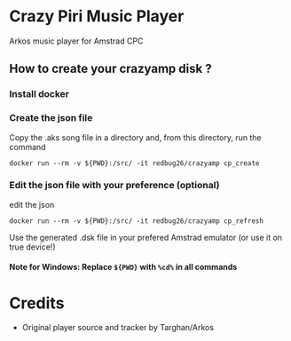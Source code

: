 # Crazy Piri Music Player

Arkos music player for Amstrad CPC

## How to create your crazyamp disk ?

### Install docker

### Create the json file
Copy the .aks song file in a directory and, from this directory, run the command
```
docker run --rm -v ${PWD}:/src/ -it redbug26/crazyamp cp_create
```

### Edit the json file with your preference (optional)
edit the json 

```
docker run --rm -v ${PWD}:/src/ -it redbug26/crazyamp cp_refresh
```

Use the generated .dsk file in your prefered Amstrad emulator (or use it on true device!)

#### Note for Windows: Replace `${PWD}` with `%cd%` in all commands

# Credits

- Original player source and tracker by Targhan/Arkos
